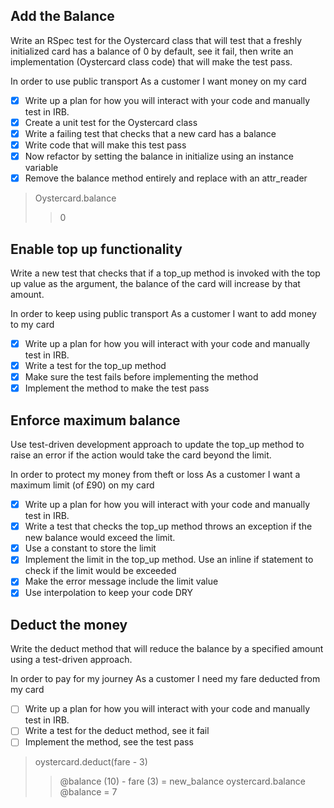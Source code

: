 
## Add the Balance

Write an RSpec test for the Oystercard class that will test that a freshly initialized card has a balance of 0 by default, see it fail, then write an implementation (Oystercard class code) that will make the test pass.

In order to use public transport
As a customer
I want money on my card

- [x]  Write up a plan for how you will interact with your code and manually test in IRB.
- [x]  Create a unit test for the Oystercard class
- [x]  Write a failing test that checks that a new card has a balance
- [x]  Write code that will make this test pass
- [x]  Now refactor by setting the balance in initialize using an instance variable
- [x]  Remove the balance method entirely and replace with an attr_reader

 >Oystercard.balance
 >> 0


## Enable top up functionality

Write a new test that checks that if a top_up method is invoked with the top up value as the argument, the balance of the card will increase by that amount.

In order to keep using public transport
As a customer
I want to add money to my card

- [x] Write up a plan for how you will interact with your code and manually test in IRB.
- [x] Write a test for the top_up method
- [x] Make sure the test fails before implementing the method
- [x] Implement the method to make the test pass

## Enforce maximum balance

Use test-driven development approach to update the top_up method to raise an error if the action would take the card beyond the limit.

In order to protect my money from theft or loss
As a customer
I want a maximum limit (of £90) on my card

- [x] Write up a plan for how you will interact with your code and manually test in IRB.
- [x] Write a test that checks the top_up method throws an exception if the new balance would exceed the limit.
- [x] Use a constant to store the limit
- [x] Implement the limit in the top_up method. Use an inline if statement to check if the limit would be exceeded
- [x] Make the error message include the limit value
- [x] Use interpolation to keep your code DRY

## Deduct the money

Write the deduct method that will reduce the balance by a specified amount using a test-driven approach.

In order to pay for my journey
As a customer
I need my fare deducted from my card

- [ ] Write up a plan for how you will interact with your code and manually test in IRB.
- [ ] Write a test for the deduct method, see it fail
- [ ] Implement the method, see the test pass

>oystercard.deduct(fare - 3)
>> @balance (10) - fare (3) = new_balance
>  oystercard.balance
>> @balance = 7